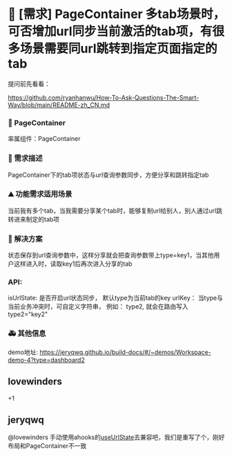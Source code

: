 # 👑 [需求] PageContainer 多tab场景时，可否增加url同步当前激活的tab项，有很多场景需要同url跳转到指定页面指定的tab

提问前先看看：

https://github.com/ryanhanwu/How-To-Ask-Questions-The-Smart-Way/blob/main/README-zh_CN.md

### 🔩 PageContainer

率属组件：PageContainer

### 🥰 需求描述

PageContainer下的tab项状态与url查询参数同步，方便分享和跳转指定tab

### ⛰ 功能需求适用场景

当前我有多个tab，当我需要分享某个tab时，能够复制url给别人，别人通过url跳转进来制定的tab项

### 🧐 解决方案

状态保存到url查询参数中，这样分享就会把查询参数带上type=key1，当其他用户这样进入时，读取key1后再次进入分享的tab

### API:

isUrlState: 是否开启url状态同步， 默认type为当前tab的key
urlKey： 当type与当前业务冲突时，可自定义字符串， 例如： type2, 就会在路由写入type2="key2"

### 🚑 其他信息

demo地址: https://jeryqwq.github.io/build-docs/#/~demos/Workspace-demo-4?type=dashboard2

## lovewinders

+1

## jeryqwq

@lovewinders 手动使用ahooks的[useUrlState](https://ahooks.js.org/zh-CN/hooks/use-url-state/)去兼容吧，我们是重写了个，刚好布局和PageContainer不一致
